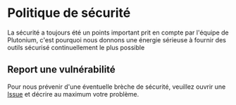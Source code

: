 # Politique de sécurité

La sécurité a toujours été un points important prit en compte par l'équipe de Plutonium, c'est pourquoi nous donnons une énergie sérieuse à fournir des outils sécurisé continuellement le plus possible

## Report une vulnérabilité

Pour nous prévenir d'une éventuelle brèche de sécurité, veuillez ouvrir une [Issue](https://github.com/ShockedPlot7560/pluto-wiki/issues) et décrire au maximum votre problème.
